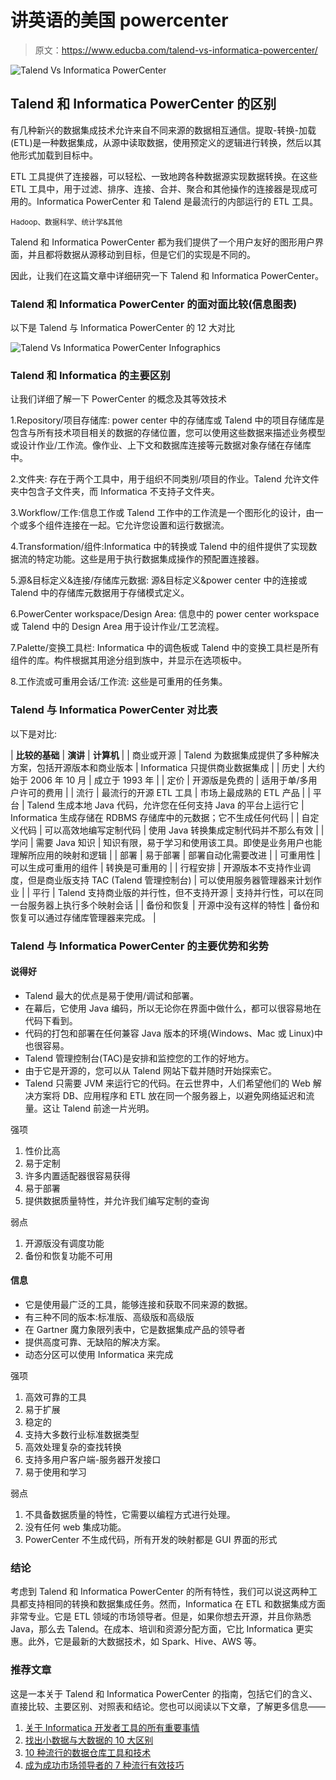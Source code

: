 # 讲英语的美国 powercenter

> 原文：<https://www.educba.com/talend-vs-informatica-powercenter/>

![Talend Vs Informatica PowerCenter](img/7f36f9cde18e387386af3b7c85e66ce3.png)



## Talend 和 Informatica PowerCenter 的区别

有几种新兴的数据集成技术允许来自不同来源的数据相互通信。提取-转换-加载(ETL)是一种数据集成，从源中读取数据，使用预定义的逻辑进行转换，然后以其他形式加载到目标中。

ETL 工具提供了连接器，可以轻松、一致地跨各种数据源实现数据转换。在这些 ETL 工具中，用于过滤、排序、连接、合并、聚合和其他操作的连接器是现成可用的。Informatica PowerCenter 和 Talend 是最流行的内部运行的 ETL 工具。

<small>Hadoop、数据科学、统计学&其他</small>

Talend 和 Informatica PowerCenter 都为我们提供了一个用户友好的图形用户界面，并且都将数据从源移动到目标，但是它们的实现是不同的。

因此，让我们在这篇文章中详细研究一下 Talend 和 Informatica PowerCenter。

### Talend 和 Informatica PowerCenter 的面对面比较(信息图表)

以下是 Talend 与 Informatica PowerCenter 的 12 大对比

![Talend Vs Informatica PowerCenter Infographics](img/dfaa88566f66abd327d3489c16499df4.png)



### Talend 和 Informatica 的主要区别

让我们详细了解一下 PowerCenter 的概念及其等效技术

1.Repository/项目存储库:
power center 中的存储库或 Talend 中的项目存储库是包含与所有技术项目相关的数据的存储位置，您可以使用这些数据来描述业务模型或设计作业/工作流。像作业、上下文和数据库连接等元数据对象存储在存储库中。

2.文件夹:
存在于两个工具中，用于组织不同类别/项目的作业。Talend 允许文件夹中包含子文件夹，而 Informatica 不支持子文件夹。

3.Workflow/工作:信息工作或 Talend 工作中的工作流是一个图形化的设计，由一个或多个组件连接在一起。它允许您设置和运行数据流。

4.Transformation/组件:Informatica 中的转换或 Talend 中的组件提供了实现数据流的特定功能。这些是用于执行数据集成操作的预配置连接器。

5.源&目标定义&连接/存储库元数据:
源&目标定义&power center 中的连接或 Talend 中的存储库元数据用于存储模式定义。

6.PowerCenter workspace/Design Area:
信息中的 power center workspace 或 Talend 中的 Design Area 用于设计作业/工艺流程。

7.Palette/变换工具栏:
Informatica 中的调色板或 Talend 中的变换工具栏是所有组件的库。构件根据其用途分组到族中，并显示在选项板中。

8.工作流或可重用会话/工作流:
这些是可重用的任务集。

### Talend 与 Informatica PowerCenter 对比表

以下是对比:

| **比较的基础** | **演讲** | **计算机** |
| 商业或开源 | Talend 为数据集成提供了多种解决方案，包括开源版本和商业版本 | Informatica 只提供商业数据集成 |
| 历史 | 大约始于 2006 年 10 月 | 成立于 1993 年 |
| 定价 | 开源版是免费的 | 适用于单/多用户许可的费用 |
| 流行 | 最流行的开源 ETL 工具 | 市场上最成熟的 ETL 产品 |
| 平台 | Talend 生成本地 Java 代码，允许您在任何支持 Java 的平台上运行它 | Informatica 生成存储在 RDBMS 存储库中的元数据；它不生成任何代码 |
| 自定义代码 | 可以高效地编写定制代码 | 使用 Java 转换集成定制代码并不那么有效 |
| 学问 | 需要 Java 知识 | 知识有限，易于学习和使用该工具。即使是业务用户也能理解所应用的映射和逻辑 |
| 部署 | 易于部署 | 部署自动化需要改进 |
| 可重用性 | 可以生成可重用的组件 | 转换是可重用的 |
| 行程安排 | 开源版本不支持作业调度，但是商业版支持 TAC (Talend 管理控制台) | 可以使用服务器管理器来计划作业 |
| 平行 | Talend 支持商业版的并行性，但不支持开源 | 支持并行性，可以在同一台服务器上执行多个映射会话 |
| 备份和恢复 | 开源中没有这样的特性 | 备份和恢复可以通过存储库管理器来完成。 |

### Talend 与 Informatica PowerCenter 的主要优势和劣势

#### 说得好

*   Talend 最大的优点是易于使用/调试和部署。
*   在幕后，它使用 Java 编码，所以无论你在界面中做什么，都可以很容易地在代码下看到。
*   代码的打包和部署在任何兼容 Java 版本的环境(Windows、Mac 或 Linux)中也很容易。
*   Talend 管理控制台(TAC)是安排和监控您的工作的好地方。
*   由于它是开源的，您可以从 Talend 网站下载并随时开始探索它。
*   Talend 只需要 JVM 来运行它的代码。在云世界中，人们希望他们的 Web 解决方案将 DB、应用程序和 ETL 放在同一个服务器上，以避免网络延迟和流量。这让 Talend 前途一片光明。

强项

1.  性价比高
2.  易于定制
3.  许多内置适配器很容易获得
4.  易于部署
5.  提供数据质量特性，并允许我们编写定制的查询

弱点

1.  开源版没有调度功能
2.  备份和恢复功能不可用

#### 信息

*   它是使用最广泛的工具，能够连接和获取不同来源的数据。
*   有三种不同的版本:标准版、高级版和高级版
*   在 Gartner 魔力象限列表中，它是数据集成产品的领导者
*   提供高度可靠、无缺陷的解决方案。
*   动态分区可以使用 Informatica 来完成

强项

1.  高效可靠的工具
2.  易于扩展
3.  稳定的
4.  支持大多数行业标准数据类型
5.  高效处理复杂的查找转换
6.  支持多用户客户端-服务器开发接口
7.  易于使用和学习

弱点

1.  不具备数据质量的特性，它需要以编程方式进行处理。
2.  没有任何 web 集成功能。
3.  PowerCenter 不生成代码，所有开发的映射都是 GUI 界面的形式

### 结论

考虑到 Talend 和 Informatica PowerCenter 的所有特性，我们可以说这两种工具都支持相同的转换和数据集成任务。然而，Informatica 在 ETL 和数据集成方面非常专业。它是 ETL 领域的市场领导者。但是，如果你想去开源，并且你熟悉 Java，那么去 Talend。在成本、培训和资源分配方面，它比 Informatica 更实惠。此外，它是最新的大数据技术，如 Spark、Hive、AWS 等。

### 推荐文章

这是一本关于 Talend 和 Informatica PowerCenter 的指南，包括它们的含义、直接比较、主要区别、对照表和结论。您也可以阅读以下文章，了解更多信息——

1.  [关于 Informatica 开发者工具的所有重要事情](https://www.educba.com/all-about-informatica-developer-tool/)
2.  [找出小数据与大数据的 10 大区别](https://www.educba.com/small-data-vs-big-data/)
3.  [10 种流行的数据仓库工具和技术](https://www.educba.com/10-popular-data-warehouse-tools/)
4.  [成为成功市场领导者的 7 种流行有效技巧](https://www.educba.com/market-leader/)





